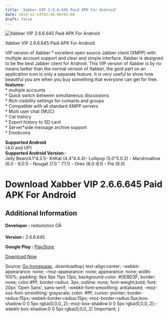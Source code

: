 ```yaml
---
title: 'Xabber VIP 2.6.6.645 Paid APK For Android'
date: 2019-12-14T02:56:00+01:00
draft: false
---
```


![Xabber VIP 2.6.6.645 Paid APK For Android](https://i2.wp.com/apkhome.net/wp-content/uploads/2019/11/Xabber-VIP-2.6.6.645-Paid.png "Xabber VIP 2.6.6.645 Paid APK For Android")

  

Xabber VIP 2.6.6.645 Paid APK For Android

VIP version of Xabber \* excellent open source Jabber client (XMPP) with multiple account support and clear and simple interface. Xabber is designed to be the best Jabber client for Android. This VIP version of Xabber is by no means better than the normal version of Xabber, the gold part on an application icon is only a separate feature. It is very useful to show how beautiful you are when you buy something that everyone can get for free.  
**features:**  
\* multiple accounts  
\* Quick switch between simultaneous discussions  
\* Rich visibility settings for contacts and groups  
\* Compatible with all standard XMPP servers  
\* Multi user chat (MUC)  
\* Cat history  
\* Export history to SD card  
\* Server\*side message archive support  
\* Emoticons

**Supported Android**  
{4.0 and UP}  
**Supported Android Version**:-  
Jelly Bean(4.1"4.3.1)- KitKat (4.4"4.4.4)- Lollipop (5.0"5.0.2) - Marshmallow (6.0 - 6.0.1) - Nougat (7.0 " 7.1.1) - Oreo (8.0-8.1) - Pie (9.0)

Download Xabber VIP 2.6.6.645 Paid APK For Android
==================================================

Additional Information
----------------------

**Developer :** redsolution OÃ

**Version :** 2.6.6.645

**Google Play :** [PlayStore](https://play.google.com/store/apps/details?id=com.xabber.androidvip&feature=more_from_developer)

  

[Download Now](https://store4app.co/post/xabber-vip-2-6-6-645-paid-apk-for-android_1574842830)

  
Source: [Go homepage.](https://store4app.co/post/xabber-vip-2-6-6-645-paid-apk-for-android_1574842830) .downloadtop{ text-align:center; -webkit-appearance: none; -moz-appearance: none; appearance: none; width: 100%; padding: 9px 9px 11px 13px; background-color: #0EBD3F; border: none; color:#fff; border-radius: 3px; outline: none; font-weight;bold; font: 20px 'Open Sans', sans-serif; -webkit-font-smoothing: antialiased; -moz-osx-font-smoothing: grayscale; color: #fff; cursor: pointer; border-radius:15px;-webkit-border-radius:15px;-moz-border-radius:5px;box-shadow:0 0 5px rgba(0,0,0,.2);-moz-box-shadow:0 0 5px rgba(0,0,0,.2);-webkit-box-shadow:0 0 5px rgba(0,0,0,.2) !important; }